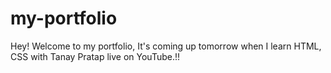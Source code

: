 # my-portfolio

Hey! Welcome to my portfolio, It's coming up tomorrow when I learn HTML, CSS with Tanay Pratap live on YouTube.!!